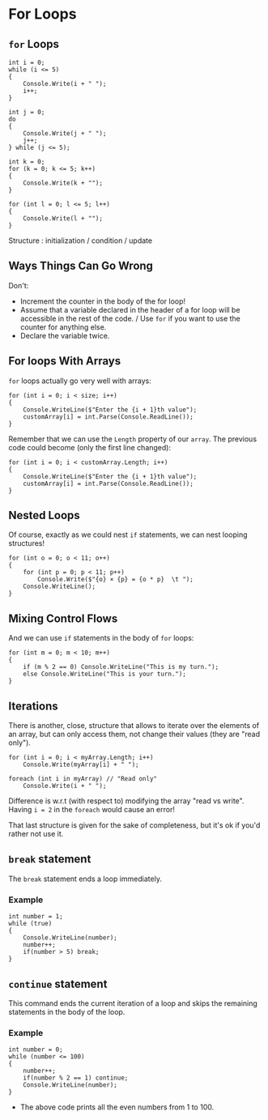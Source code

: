 # For Loops

## `for` Loops

```
int i = 0;
while (i <= 5)
{
    Console.Write(i + " ");
    i++;
}
```


```
int j = 0;
do
{
    Console.Write(j + " ");
    j++;
} while (j <= 5);
```


```
int k = 0;
for (k = 0; k <= 5; k++)
{
    Console.Write(k + "");
}
```


```
for (int l = 0; l <= 5; l++)
{
    Console.Write(l + "");
}
```

Structure : initialization / condition / update

## Ways Things Can Go Wrong

Don't:

- Increment the counter in the body of the for loop!
- Assume that a variable declared in the header of a for loop will be accessible in the rest of the code. / Use `for` if you want to use the counter for anything else.
- Declare the variable twice.

## For loops With Arrays

`for` loops actually go very well with arrays:

```
for (int i = 0; i < size; i++)
{
    Console.WriteLine($"Enter the {i + 1}th value");
    customArray[i] = int.Parse(Console.ReadLine());
}
```

Remember that we can use the `Length` property of our `array`.
The previous code could become (only the first line changed):

```
for (int i = 0; i < customArray.Length; i++)
{
    Console.WriteLine($"Enter the {i + 1}th value");
    customArray[i] = int.Parse(Console.ReadLine());
}
```

## Nested Loops

Of course, exactly as we could nest `if` statements, we can nest looping structures!

```
for (int o = 0; o < 11; o++)
{
    for (int p = 0; p < 11; p++)
        Console.Write($"{o} × {p} = {o * p}  \t ");
    Console.WriteLine();
}
```

## Mixing Control Flows

And we can use `if` statements in the body of `for` loops:

```
for (int m = 0; m < 10; m++)
{
    if (m % 2 == 0) Console.WriteLine("This is my turn.");
    else Console.WriteLine("This is your turn.");
}
```


## Iterations

There is another, close, structure that allows to iterate over the elements of an array, but can only access them, not change their values (they are "read only").

```
for (int i = 0; i < myArray.Length; i++)
    Console.Write(myArray[i] + " ");

foreach (int i in myArray) // "Read only"
    Console.Write(i + " ");
```

Difference is w.r.t (with respect to) modifying the array "read vs write".
Having `i = 2` in the `foreach` would cause an error!

That last structure is given for the sake of completeness, but it's ok if you'd rather not use it.

## `break` statement
The `break` statement ends a loop immediately.

### Example
```
int number = 1;
while (true)
{
    Console.WriteLine(number);
    number++;
    if(number > 5) break;
}
```

## `continue` statement

This command ends the current iteration of a loop and skips the remaining statements in the body of the loop.

### Example
```
int number = 0;
while (number <= 100)
{
    number++;
    if(number % 2 == 1) continue;
    Console.WriteLine(number);
}
```
- The above code prints all the even numbers from 1 to 100.

